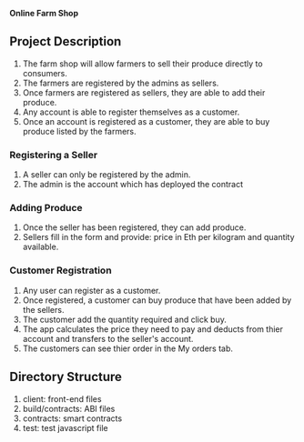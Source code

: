 **Online Farm Shop**
## Project Description
1. The farm shop will allow farmers to sell their produce directly to consumers.
2. The farmers are registered by the admins as sellers.
3. Once farmers are registered as sellers, they are able to add their produce.
4. Any account is able to register themselves as a customer.
5. Once an account is registered as a customer, they are able to buy produce listed by the farmers.

### Registering a Seller
1. A seller can only be registered by the admin.
2. The admin is the account which has deployed the contract
### Adding Produce
1. Once the seller has been registered, they can add produce.
2. Sellers fill in the form and provide: price in Eth per kilogram and quantity available.
### Customer Registration
1. Any user can register as a customer.
2. Once registered, a customer can buy produce that have been added by the sellers.
3. The customer add the quantity required and click buy.
4. The app calculates the price they need to pay and deducts from thier account and transfers to the seller's account.
5. The customers can see thier order in the My orders tab.

## Directory Structure
1. client: front-end files
2. build/contracts: ABI files
3. contracts: smart contracts
4. test: test javascript file